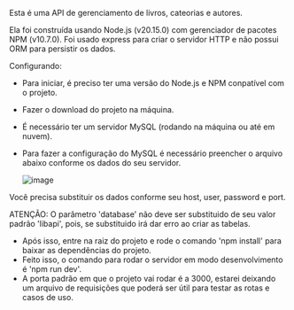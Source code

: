 Esta é uma API de gerenciamento de livros, cateorias e autores.

Ela foi construída usando Node.js (v20.15.0) com gerenciador de pacotes NPM (v10.7.0).
Foi usado express para criar o servidor HTTP e não possui ORM para persistir os dados.

Configurando: 
* Para iniciar, é preciso ter uma versão do Node.js e NPM conpatível com o projeto.
* Fazer o download do projeto na máquina.
* É necessário ter um servidor MySQL (rodando na máquina ou até em nuvem).
* Para fazer a configuração do MySQL é necessário preencher o arquivo abaixo conforme os dados do seu servidor.

  ![image](https://github.com/Guilherme-coder/libAPI/assets/62355014/8f991b93-3aa3-4330-996f-99c624672561)

Você precisa substituir os dados conforme seu host, user, password e port.

ATENÇÃO: O parâmetro 'database' não deve ser substituido de seu valor padrão 'libapi', pois, se substituido irá dar erro ao criar as tabelas.

* Após isso, entre na raiz do projeto e rode o comando 'npm install' para baixar as dependências do projeto.
* Feito isso, o comando para rodar o servidor em modo desenvolvimento é 'npm run dev'.
* A porta padrão em que o projeto vai rodar é a 3000, estarei deixando um arquivo de requisições que poderá ser útil para testar as rotas e casos de uso.
